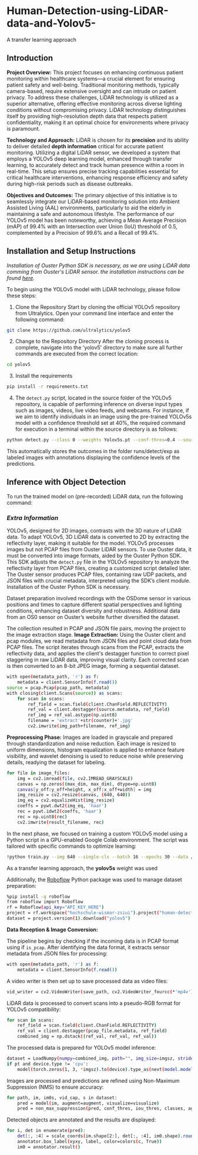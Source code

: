 # Human-Detection-using-LiDAR-data-and-Yolov5-
A transfer learning approach

## Introduction

**Project Overview:**
This project focuses on enhancing continuous patient monitoring within healthcare systems—a crucial element for ensuring patient safety and well-being. Traditional monitoring methods, typically camera-based, require extensive oversight and can intrude on patient privacy. To address these challenges, LiDAR technology is utilized as a superior alternative, offering effective monitoring across diverse lighting conditions without compromising privacy. LiDAR technology distinguishes itself by providing high-resolution depth data that respects patient confidentiality, making it an optimal choice for environments where privacy is paramount.

**Technology and Approach:**
LiDAR is chosen for its **precision** and its ability to deliver detailed **depth information** critical for accurate patient monitoring. Utilizing a digital LiDAR sensor, we developed a system that employs a YOLOv5 deep learning model, enhanced through transfer learning, to accurately detect and track human presence within a room in real-time. This setup ensures precise tracking capabilities essential for critical healthcare interventions, enhancing response efficiency and safety during high-risk periods such as disease outbreaks.

**Objectives and Outcomes:**
The primary objective of this initiative is to seamlessly integrate our LiDAR-based monitoring solution into Ambient Assisted Living (AAL) environments, particularly to aid the elderly in maintaining a safe and autonomous lifestyle. The performance of our YOLOv5 model has been noteworthy, achieving a Mean Average Precision (mAP) of 99.4% with an Intersection over Union (IoU) threshold of 0.5, complemented by a Precision of 99.6% and a Recall of 99.4%.

## Installation and Setup Instructions

*Installation of Ouster Python SDK is necessary, as we are using LiDAR data comming from Ouster's LiDAR sensor. the installation instructions can be found [here](https://static.ouster.dev/sdk-docs/).*

To begin using the YOLOv5 model with LiDAR technology, please follow these steps:

1. Clone the Repository Start by cloning the official YOLOv5 repository from Ultralytics. Open your command line interface and enter the following command:
```bash
git clone https://github.com/ultralytics/yolov5
```

2. Change to the Repository Directory After the cloning process is complete, navigate into the 'yolov5' directory to make sure all further commands are executed from the correct location:

```bash
cd yolov5
```

3.  Install the requirements
```bash
pip install -r requirements.txt
```
4. The `detect.py` script, located in the source folder of the YOLOv5 repository, is capable of performing inference on diverse input types such as images, videos, live video feeds, and webcams. For instance, if we aim to identify individuals in an image using the pre-trained YOLOv5s model with a confidence threshold set at 40%, the required command for execution in a terminal within the source directory is as follows:
```bash
python detect.py --class 0 --weights Yolov5s.pt --conf-thres=0.4 --source example_pic.jpeg --view-img
```
This automatically stores the outcomes in the folder runs/detect/exp as labeled images with annotations displaying the confidence levels of the predictions.

## Inference with Object Detection 
To run the  trained model on (pre-recorded) LiDAR data, run the following command:

### *Extra Information* 

YOLOv5, designed for 2D images, contrasts with the 3D nature of LiDAR data. To adapt YOLOv5, 3D LiDAR data is converted to 2D by extracting the reflectivity layer, making it suitable for the model.
YOLOv5 processes images but not PCAP files from Ouster LiDAR sensors. To use Ouster data, it must be converted into image formats, aided by the Ouster Python SDK. This SDK adjusts the `detect.py` file in the YOLOv5 repository to analyze the reflectivity layer from PCAP files, creating a customized script detailed later.
The Ouster sensor produces PCAP files, containing raw UDP packets, and JSON files with crucial metadata, interpreted using the SDK’s client module. Installation of the Ouster Python SDK is necessary.

Dataset preparation involved recordings with the OSDome sensor in various positions and times to capture different spatial perspectives and lighting conditions, enhancing dataset diversity and robustness. Additional data from an OS0 sensor on Ouster’s website further diversified the dataset.

The collection resulted in PCAP and JSON file pairs, moving the project to the image extraction stage.
**Image Extraction:** Using the Ouster client and pcap modules, we read metadata from JSON files and point cloud data from PCAP files. The script iterates through scans from the PCAP, extracts the reflectivity data, and applies the client's destagger function to correct pixel staggering in raw LiDAR data, improving visual clarity. Each corrected scan is then converted to an 8-bit JPEG image, forming a sequential dataset.
```bash
with open(metadata_path, 'r') as f:
    metadata = client.SensorInfo(f.read())
source = pcap.Pcap(pcap_path, metadata)
with closing(client.Scans(source)) as scans:
    for scan in scans:
        ref_field = scan.field(client.ChanField.REFLECTIVITY)
        ref_val = client.destagger(source.metadata, ref_field)
        ref_img = ref_val.astype(np.uint8)
        filename = 'extract'+str(counter)+'.jpg'
        cv2.imwrite(img_path+filename, ref_img)
```
**Preprocessing Phase:** Images are loaded in grayscale and prepared through standardization and noise reduction. Each image is resized to uniform dimensions, histogram equalization is applied to enhance feature visibility, and wavelet denoising is used to reduce noise while preserving details, readying the dataset for labeling.
```bash
for file in image_files:
    img = cv2.imread(file, cv2.IMREAD_GRAYSCALE)
    canvas = np.zeros((max_dim, max_dim), dtype=np.uint8)
    canvas[y_off:y_off+height, x_off:x_off+width] = img
    img_resize = cv2.resize(canvas, (640, 640))
    img_eq = cv2.equalizeHist(img_resize)
    coeffs = pywt.dwt2(img_eq, 'haar')
    rec = pywt.idwt2(coeffs, 'haar')
    rec = np.uint8(rec)
    cv2.imwrite(result_filename, rec)
```
In the next phase, we focused on training a custom YOLOv5 model using a Python script in a GPU-enabled Google Colab environment. The script was tailored with specific commands to optimize learning:
```bash
!python train.py --img 640 --single-cls --batch 16 --epochs 30 --data /content/datasets/human-detection-1/data.yaml --weights yolov5s.pt
```
As a transfer learning approach, the **yolov5s** weight was used 

Additionally, the [Roboflow](https://roboflow.com/) Python package was used to manage dataset preparation:
```bash
%pip install -q roboflow
from roboflow import Roboflow
rf = Roboflow(api_key="API_KEY_HERE")
project = rf.workspace("hochschule-wismar-zsiui").project("human-detection-o2d8k")
dataset = project.version(1).download("yolov5")
```
**Data Reception & Image Conversion:**

The pipeline begins by checking if the incoming data is in PCAP format using if `is_pcap`. After identifying the data format, it extracts sensor metadata from JSON files for processing:
```bash
with open(metadata_path, 'r') as f:
    metadata = client.SensorInfo(f.read())
```
A video writer is then set up to save processed data as video files:
```bash
vid_writer = cv2.VideoWriter(save_path, cv2.VideoWriter_fourcc(*'mp4v'), fps, (width, height))
```
LiDAR data is processed to convert scans into a pseudo-RGB format for YOLOv5 compatibility:
```bash
for scan in scans:
    ref_field = scan.field(client.ChanField.REFLECTIVITY)
    ref_val = client.destagger(pcap_file.metadata, ref_field)
    combined_img = np.dstack((ref_val, ref_val, ref_val))
```
The processed data is prepared for YOLOv5 model inference:
```bash
dataset = LoadNumpy(numpy=combined_img, path="", img_size=imgsz, stride=stride, auto=pt and not jit)
if pt and device.type != 'cpu':
    model(torch.zeros(1, 3, *imgsz).to(device).type_as(next(model.model.parameters())))
```
Images are processed and predictions are refined using Non-Maximum Suppression (NMS) to ensure accuracy:
```bash
for path, im, im0s, vid_cap, s in dataset:
    pred = model(im, augment=augment, visualize=visualize)
    pred = non_max_suppression(pred, conf_thres, iou_thres, classes, agnostic_nms, max_det=max_det)
```
Detected objects are annotated and the results are displayed:
```bash
for i, det in enumerate(pred):
    det[:, :4] = scale_coords(im.shape[2:], det[:, :4], im0.shape).round()
    annotator.box_label(xyxy, label, color=colors(c, True))
    im0 = annotator.result()
```
